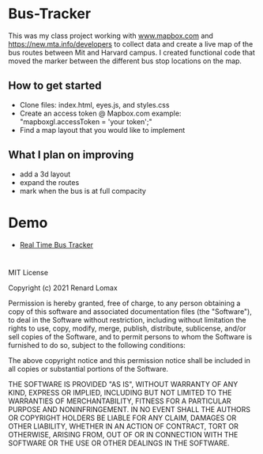 # Bus-Tracker
This was my class project working with www.mapbox.com and https://new.mta.info/developers to collect data and create a live map of the bus routes between Mit and Harvard campus. I created functional code  that moved the marker  between the different bus stop  locations on the map. 

## How to get started 
- Clone files: index.html, eyes.js, and styles.css 
- Create an access token @ Mapbox.com   example: "mapboxgl.accessToken = 'your token';"
- Find a map layout that you would like to implement

## What I plan on improving
- add a 3d layout
- expand the routes
- mark when the bus is at full compacity

# Demo
- <a href="http://127.0.0.1:5500/index(2).html">Real Time Bus Tracker</a>


#
MIT License

Copyright (c) 2021 Renard Lomax

Permission is hereby granted, free of charge, to any person obtaining a copy
of this software and associated documentation files (the "Software"), to deal
in the Software without restriction, including without limitation the rights
to use, copy, modify, merge, publish, distribute, sublicense, and/or sell
copies of the Software, and to permit persons to whom the Software is
furnished to do so, subject to the following conditions:

The above copyright notice and this permission notice shall be included in all
copies or substantial portions of the Software.

THE SOFTWARE IS PROVIDED "AS IS", WITHOUT WARRANTY OF ANY KIND, EXPRESS OR
IMPLIED, INCLUDING BUT NOT LIMITED TO THE WARRANTIES OF MERCHANTABILITY,
FITNESS FOR A PARTICULAR PURPOSE AND NONINFRINGEMENT. IN NO EVENT SHALL THE
AUTHORS OR COPYRIGHT HOLDERS BE LIABLE FOR ANY CLAIM, DAMAGES OR OTHER
LIABILITY, WHETHER IN AN ACTION OF CONTRACT, TORT OR OTHERWISE, ARISING FROM,
OUT OF OR IN CONNECTION WITH THE SOFTWARE OR THE USE OR OTHER DEALINGS IN THE
SOFTWARE.
